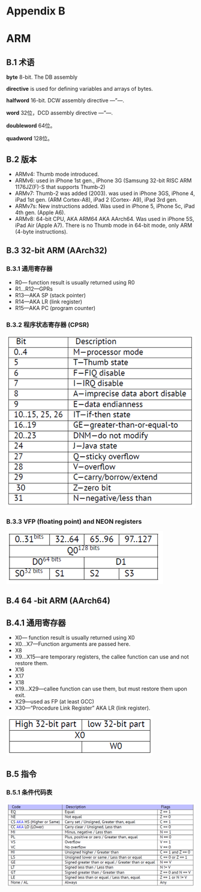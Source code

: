 # Appendix B
# ARM

## B.1 术语

**byte** 8-bit. The DB assembly 

**directive** is used for defining variables and arrays of bytes.

**halfword** 16-bit. DCW assembly directive —”—.

**word** 32位，DCD assembly directive —”—.

**doubleword** 64位。

**quadword** 128位。


## B.2 版本

* ARMv4: Thumb mode introduced.
* ARMv6: used in iPhone 1st gen., iPhone 3G (Samsung 32-bit RISC ARM 1176JZ(F)-S that supports Thumb-2)
* ARMv7: Thumb-2 was added (2003). was used in iPhone 3GS, iPhone 4, iPad 1st gen. (ARM Cortex-A8), iPad 2 (Cortex-
A9), iPad 3rd gen.
* ARMv7s: New instructions added. Was used in iPhone 5, iPhone 5c, iPad 4th gen. (Apple A6).
* ARMv8: 64-bit CPU, AKA ARM64 AKA AArch64. Was used in iPhone 5S, iPad Air (Apple A7). There is no Thumb mode
in 64-bit mode, only ARM (4-byte instructions).

## B.3 32-bit ARM (AArch32)

### B.3.1 通用寄存器

* R0— function result is usually returned using R0
* R1...R12—GPRs
* R13—AKA SP (stack pointer)
* R14—AKA LR (link register)
* R15—AKA PC (program counter)


### B.3.2 程序状态寄存器 (CPSR)

![](img\B-1.png)

### B.3.3 VFP (floating point) and NEON registers

![](img\B-2.png)


## B.4 64 -bit ARM (AArch64)

## B.4.1 通用寄存器


* X0— function result is usually returned using X0
* X0...X7—Function arguments are passed here.
* X8
* X9...X15—are temporary registers, the callee function can use and not restore them.
* X16
* X17
* X18
* X19...X29—callee function can use them, but must restore them upon exit.
* X29—used as FP (at least GCC)
* X30—“Procedure Link Register” AKA LR (link register).


![](img\B-3.png)

## B.5 指令


### B.5.1 条件代码表

![](img\B-4.png)